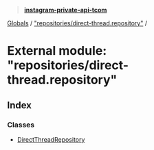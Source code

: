 > **[instagram-private-api-tcom](../README.md)**

[Globals](../README.md) / ["repositories/direct-thread.repository"](_repositories_direct_thread_repository_.md) /

# External module: "repositories/direct-thread.repository"

## Index

### Classes

* [DirectThreadRepository](../classes/_repositories_direct_thread_repository_.directthreadrepository.md)